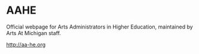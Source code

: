 # AAHE

Official webpage for Arts Administrators in Higher Education, maintained by Arts At Michigan staff.

http://aa-he.org
